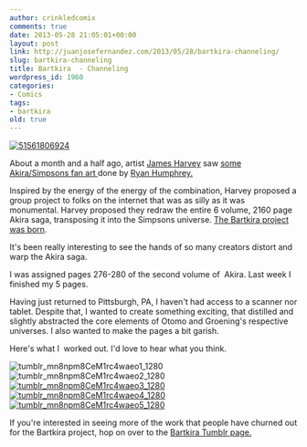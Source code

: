 ```yaml
---
author: crinkledcomix
comments: true
date: 2013-05-28 21:05:01+00:00
layout: post
link: http://juanjosefernandez.com/2013/05/28/bartkira-channeling/
slug: bartkira-channeling
title: Bartkira  - Channeling
wordpress_id: 1960
categories:
- Comics
tags:
- bartkira
old: true
---
```


[![51561806924](http://fernandezjuanjose.files.wordpress.com/2013/05/51561806924.gif)](http://fernandezjuanjose.files.wordpress.com/2013/05/51561806924.gif)

About a month and a half ago, artist [James Harvey](http://harveyjames.tumblr.com/) saw [some Akira/Simpsons fan art ](http://ryanhumphrey.co.uk/Bartkira)done by [Ryan Humphrey.](http://ryanhumphrey.co.uk/)

Inspired by the energy of the energy of the combination, Harvey proposed a group project to folks on the internet that was as silly as it was monumental. Harvey proposed they redraw the entire 6 volume, 2160 page Akira saga, transposing it into the Simpsons universe. [The Bartkira project was born](http://harveyjames.tumblr.com/post/46123764908/springfield-is-about-to-eoxopolooodoe-whew-just).

It's been really interesting to see the hands of so many creators distort and warp the Akira saga.

I was assigned pages 276-280 of the second volume of  Akira. Last week I finished my 5 pages.

Having just returned to Pittsburgh, PA, I haven't had access to a scanner nor tablet. Despite that, I wanted to create something exciting, that distilled and slightly abstracted the core elements of Otomo and Groening's respective universes. I also wanted to make the pages a bit garish.

Here's what I  worked out. I'd love to hear what you think.

![tumblr_mn8npm8CeM1rc4waeo1_1280](http://fernandezjuanjose.files.wordpress.com/2013/05/tumblr_mn8npm8cem1rc4waeo1_1280.gif?w=590)![tumblr_mn8npm8CeM1rc4waeo2_1280](http://fernandezjuanjose.files.wordpress.com/2013/05/tumblr_mn8npm8cem1rc4waeo2_1280.gif?w=590)[![tumblr_mn8npm8CeM1rc4waeo3_1280](http://fernandezjuanjose.files.wordpress.com/2013/05/tumblr_mn8npm8cem1rc4waeo3_1280.gif?w=590)](http://fernandezjuanjose.files.wordpress.com/2013/05/tumblr_mn8npm8cem1rc4waeo3_1280.gif)[![tumblr_mn8npm8CeM1rc4waeo4_1280](http://fernandezjuanjose.files.wordpress.com/2013/05/tumblr_mn8npm8cem1rc4waeo4_1280.gif?w=590)](http://fernandezjuanjose.files.wordpress.com/2013/05/tumblr_mn8npm8cem1rc4waeo4_1280.gif) [![tumblr_mn8npm8CeM1rc4waeo5_1280](http://fernandezjuanjose.files.wordpress.com/2013/05/tumblr_mn8npm8cem1rc4waeo5_1280.gif?w=590)](http://fernandezjuanjose.files.wordpress.com/2013/05/tumblr_mn8npm8cem1rc4waeo5_1280.gif)

If you're interested in seeing more of the work that people have churned out for the Bartkira project, hop on over to the [Bartkira Tumblr page.](http://bartkira.tumblr.com/)


